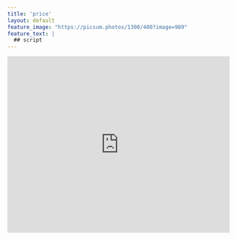 ```yaml
---
title: 'price'
layout: default
feature_image: "https://picsum.photos/1300/400?image=989"
feature_text: |
  ## script
---
```


<iframe height="400px" width="100%" src="https://repl.it/@SibeliusPeng/nah?lite=true" scrolling="no" frameborder="no" allowtransparency="true" allowfullscreen="true" sandbox="allow-forms allow-pointer-lock allow-popups allow-same-origin allow-scripts allow-modals"></iframe>


